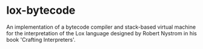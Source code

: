 # lox-bytecode

An implementation of a bytecode compiler and stack-based virtual machine for the interpretation of the Lox language designed by Robert Nystrom in his book 'Crafting Interpreters'.
